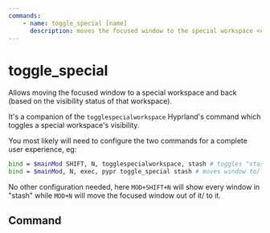 ```yaml
---
commands:
    - name: toggle_special [name]
      description: moves the focused window to the special workspace <code>name</code>, or move it back to the active workspace
---
```


# toggle_special

Allows moving the focused window to a special workspace and back (based on the visibility status of that workspace).

It's a companion of the `togglespecialworkspace` Hyprland's command which toggles a special workspace's visibility.

You most likely will need to configure the two commands for a complete user experience, eg:

```bash
bind = $mainMod SHIFT, N, togglespecialworkspace, stash # toggles "stash" special workspace visibility
bind = $mainMod, N, exec, pypr toggle_special stash # moves window to/from the "stash" workspace
```

No other configuration needed, here `MOD+SHIFT+N` will show every window in "stash" while `MOD+N` will move the focused window out of it/ to it.

## Command

<CommandList :commands="$frontmatter.commands" />
